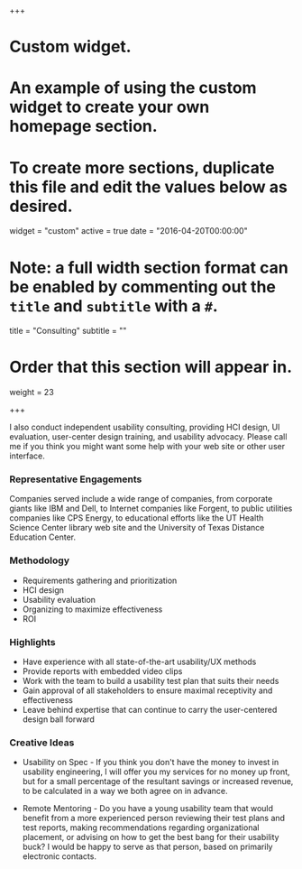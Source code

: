 +++
# Custom widget.
# An example of using the custom widget to create your own homepage section.
# To create more sections, duplicate this file and edit the values below as desired.
widget = "custom"
active = true
date = "2016-04-20T00:00:00"

# Note: a full width section format can be enabled by commenting out the `title` and `subtitle` with a `#`.
title = "Consulting"
subtitle = ""

# Order that this section will appear in.
weight = 23

+++

I also conduct independent usability consulting, providing HCI design, UI evaluation, user-center design training, and usability advocacy. Please call me if you think you might want some help with your web site or other user interface.

### Representative Engagements

Companies served include a wide range of companies, from corporate giants like IBM and Dell, to Internet companies like Forgent, to public utilities companies like CPS Energy, to educational efforts like the UT Health Science Center library web site and the University of Texas Distance Education Center.

### Methodology

* Requirements gathering and prioritization
* HCI design
* Usability evaluation
* Organizing to maximize effectiveness
* ROI

### Highlights
* Have experience with all state-of-the-art usability/UX methods
* Provide reports with embedded video clips
* Work with the team to build a usability test plan that suits their needs
* Gain approval of all stakeholders to ensure maximal receptivity and effectiveness
* Leave behind expertise that can continue to carry the user-centered design ball forward


### Creative Ideas

* Usability on Spec - If you think you don't have the money to invest in usability engineering, I will offer you my services for no money up front, but for a small percentage of the resultant savings or increased revenue, to be calculated in a way we both agree on in advance.

* Remote Mentoring - Do you have a young usability team that would benefit from a more experienced person reviewing their test plans and test reports, making recommendations regarding organizational placement, or advising on how to get the best bang for their usability buck? I would be happy to serve as that person, based on primarily electronic contacts.
